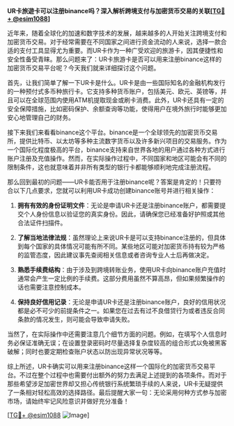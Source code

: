 **UR卡旅遊卡可以注册binance吗？深入解析跨境支付与加密货币交易的关联[[TG💪+ @esim1088](https://t.me/s/esim1088)]**

近年来，随着全球化的加速和数字技术的发展，越来越多的人开始关注跨境支付和加密货币交易。对于经常需要在不同国家之间进行资金流动的人来说，选择一款合适的支付工具显得尤为重要。而UR卡作为一种广受欢迎的旅游卡，因其便捷性和安全性备受青睐。那么问题来了：UR卡旅游卡是否可以用来注册binance这样的加密货币交易平台呢？今天我们就来详细探讨这个问题。

首先，让我们简单了解一下UR卡是什么。UR卡是由一些国际知名的金融机构发行的一种预付式多币种旅行卡。它支持多种货币账户，包括美元、欧元、英镑等，并且可以在全球范围内使用ATM机提取现金或刷卡消费。此外，UR卡还具有一定的安全保障措施，比如密码保护、余额查询等功能，使得用户在境外旅行时能够更加安心地管理自己的财务。

接下来我们来看看binance这个平台。binance是一个全球领先的加密货币交易所，提供比特币、以太坊等多种主流数字货币以及许多新兴项目的交易服务。作为一个国际化程度极高的平台，binance支持来自世界各地的用户通过各种方式进行账户注册及充值操作。然而，在实际操作过程中，不同国家和地区可能会有不同的限制条件，这也就意味着并非所有类型的银行卡都能够顺利地完成注册流程。

那么回到最初的问题——UR卡能否用于注册binance呢？答案是肯定的！只要符合以下几点要求，您就可以利用UR卡成功创建binance账号并进行相关操作：

1. **拥有有效的身份证明文件**：无论是申请UR卡还是注册binance账户，都需要提交个人身份信息以验证您的真实身份。因此，请确保您已经准备好护照或其他合法证件扫描件。
   
2. **了解当地法律法规**：虽然理论上来说UR卡是可以支持binance注册的，但具体到每个国家的具体情况可能有所不同。某些地区可能对加密货币持有较为严格的监管态度，因此建议事先查阅相关信息或者咨询专业人士后再做决定。

3. **熟悉手续费结构**：由于涉及到跨境转账业务，使用UR卡向binance账户充值时通常会产生一定比例的手续费。这部分费用虽然不算高昂，但如果频繁操作的话也需要注意控制成本。

4. **保持良好信用记录**：无论是申请UR卡还是注册binance账户，良好的信用状况都是必不可少的前提条件之一。如果您在过去有过不良借贷行为或者违反合同条款的情况发生，则可能会导致申请失败。

当然了，在实际操作中还需要注意几个细节方面的问题。例如，在填写个人信息时务必保证准确无误；在设置登录密码时尽量选择复杂度较高的组合形式以免被黑客破解；同时也要定期检查账户状态以防出现异常状况等等。

综上所述，UR卡确实可以用来注册binance这样一个国际化的加密货币交易平台。不过在整个过程中也需要付出额外的努力去满足上述提到的各项条件。而对于那些希望涉足加密世界却又担心传统银行系统繁琐手续的人来说，UR卡无疑提供了一条相对轻松高效的选择路径。最后提醒大家一句：无论采用何种方式参与加密市场，请始终牢记风险意识并做好充分准备！

[[TG💪+ @esim1088](https://t.me/s/esim1088) ![Image](https://i.postimg.cc/4NQfJmqS/Snipaste-2025-05-13-00-14-12.png)]